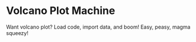 # Volcano Plot Machine
Want volcano plot? Load code, import data, and boom! Easy, peasy, magma squeezy!
